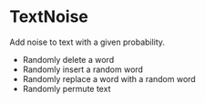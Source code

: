 # TextNoise
Add noise to text with a given probability.
* Randomly delete a word
* Randomly insert a random word
* Randomly replace a word with a random word
* Randomly permute text
